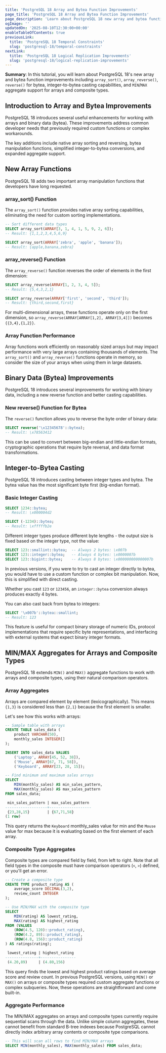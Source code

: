 ```yaml
---
title: 'PostgreSQL 18 Array and Bytea Function Improvements'
page_title: 'PostgreSQL 18 Array and Bytea Function Improvements'
page_description: 'Learn about PostgreSQL 18 new array and bytea functions including array_sort(), array_reverse(), reverse() for bytea, integer-to-bytea casting, and MIN/MAX aggregates for arrays and composite types.'
ogImage: ''
updatedOn: '2025-08-10T12:30:00+00:00'
enableTableOfContents: true
previousLink:
  title: 'PostgreSQL 18 Temporal Constraints'
  slug: 'postgresql-18/temporal-constraints'
nextLink:
  title: 'PostgreSQL 18 Logical Replication Improvements'
  slug: 'postgresql-18/logical-replication-improvements'
---
```


**Summary**: In this tutorial, you will learn about PostgreSQL 18's new array and bytea function improvements including `array_sort()`, `array_reverse()`, `reverse()` for bytea, integer-to-bytea casting capabilities, and `MIN`/`MAX` aggregate support for arrays and composite types.

<CTA title="Postgres 18 is available on Neon [Preview]" description="" buttonText="Deploy it for free" buttonUrl="https://console.neon.tech/app/projects" />

## Introduction to Array and Bytea Improvements

PostgreSQL 18 introduces several useful enhancements for working with arrays and binary data (bytea). These improvements address common developer needs that previously required custom functions or complex workarounds.

The key additions include native array sorting and reversing, bytea manipulation functions, simplified integer-to-bytea conversions, and expanded aggregate support.

## New Array Functions

PostgreSQL 18 adds two important array manipulation functions that developers have long requested.

### array_sort() Function

The `array_sort()` function provides native array sorting capabilities, eliminating the need for custom sorting implementations.

```sql
-- Sort different data types
SELECT array_sort(ARRAY[3, 1, 4, 1, 5, 9, 2, 6]);
-- Result: {1,1,2,3,4,5,6,9}

SELECT array_sort(ARRAY['zebra', 'apple', 'banana']);
-- Result: {apple,banana,zebra}
```

### array_reverse() Function

The `array_reverse()` function reverses the order of elements in the first dimension:

```sql
SELECT array_reverse(ARRAY[1, 2, 3, 4, 5]);
-- Result: {5,4,3,2,1}

SELECT array_reverse(ARRAY['first', 'second', 'third']);
-- Result: {third,second,first}
```

For multi-dimensional arrays, these functions operate only on the first dimension, so `array_reverse(ARRAY[ARRAY[1,2], ARRAY[3,4]])` becomes `{{3,4},{1,2}}`.

### Array Function Performance

Array functions work efficiently on reasonably sized arrays but may impact performance with very large arrays containing thousands of elements. The `array_sort()` and `array_reverse()` functions operate in memory, so consider the size of your arrays when using them in large datasets.

## Binary Data (Bytea) Improvements

PostgreSQL 18 introduces several improvements for working with binary data, including a new reverse function and better casting capabilities.

### New reverse() Function for Bytea

The `reverse()` function allows you to reverse the byte order of binary data:

```sql
SELECT reverse('\x12345678'::bytea);
-- Result: \x78563412
```

This can be used to convert between big-endian and little-endian formats, cryptographic operations that require byte reversal, and data format transformations.

## Integer-to-Bytea Casting

PostgreSQL 18 introduces casting between integer types and bytea. The bytea value has the most significant byte first (big-endian format).

### Basic Integer Casting

```sql
SELECT 1234::bytea;
-- Result: \x000004d2

SELECT (-1234)::bytea;
-- Result: \xfffffb2e
```

Different integer types produce different byte lengths - the output size is fixed based on the integer type, not the value:

```sql
SELECT 123::smallint::bytea;  -- Always 2 bytes: \x007b
SELECT 123::integer::bytea;   -- Always 4 bytes: \x0000007b
SELECT 123::bigint::bytea;    -- Always 8 bytes: \x000000000000007b
```

In previous versions, if you were to try to cast an integer directly to bytea, you would have to use a custom function or complex bit manipulation. Now, this is simplified with direct casting.

Whether you cast `123` or `123456`, an `integer::bytea` conversion always produces exactly 4 bytes.

You can also cast back from bytea to integers:

```sql
SELECT '\x007b'::bytea::smallint;
-- Result: 123
```

This feature is useful for compact binary storage of numeric IDs, protocol implementations that require specific byte representations, and interfacing with external systems that expect binary integer formats.

## MIN/MAX Aggregates for Arrays and Composite Types

PostgreSQL 18 extends `MIN()` and `MAX()` aggregate functions to work with arrays and composite types, using their natural comparison operators.

### Array Aggregates

Arrays are compared element by element (lexicographically). This means `{1,3}` is considered less than `{2,1}` because the first element is smaller.

Let's see how this works with arrays:

```sql
-- Sample table with arrays
CREATE TABLE sales_data (
    product VARCHAR(50),
    monthly_sales INTEGER[]
);

INSERT INTO sales_data VALUES
    ('Laptop', ARRAY[45, 52, 38]),
    ('Mouse', ARRAY[67, 71, 58]),
    ('Keyboard', ARRAY[23, 28, 15]);

-- Find minimum and maximum sales arrays
SELECT
    MIN(monthly_sales) AS min_sales_pattern,
    MAX(monthly_sales) AS max_sales_pattern
FROM sales_data;

 min_sales_pattern | max_sales_pattern
-------------------+-------------------
 {23,28,15}        | {67,71,58}
(1 row)
```

This query returns the `Keyboard` monthly_sales value for min and the `Mouse` value for max because it is evaluating based on the first element of each array.

### Composite Type Aggregates

Composite types are compared field by field, from left to right. Note that all field types in the composite must have comparison operators (`<`, `>`) defined, or you'll get an error.

```sql
-- Create a composite type
CREATE TYPE product_rating AS (
    average_score DECIMAL(3,2),
    review_count INTEGER
);

-- Use MIN/MAX with the composite type
SELECT
    MIN(rating) AS lowest_rating,
    MAX(rating) AS highest_rating
FROM (VALUES
    (ROW(4.5, 120)::product_rating),
    (ROW(4.2, 89)::product_rating),
    (ROW(4.8, 156)::product_rating)
) AS ratings(rating);

 lowest_rating | highest_rating
---------------+----------------
 (4.20,89)     | (4.80,156)
```

This query finds the lowest and highest product ratings based on average score and review count. In previous PostgreSQL versions, using `MIN()` or `MAX()` on arrays or composite types required custom aggregate functions or complex subqueries. Now, these operations are straightforward and come built-in.

### Aggregate Performance

The MIN/MAX aggregates on arrays and composite types currently require sequential scans through the data. Unlike simple column aggregates, these cannot benefit from standard B-tree indexes because PostgreSQL cannot directly index arbitrary array contents or composite type comparisons.

```sql
-- This will scan all rows to find MIN/MAX arrays
SELECT MIN(monthly_sales), MAX(monthly_sales) FROM sales_data;

```
